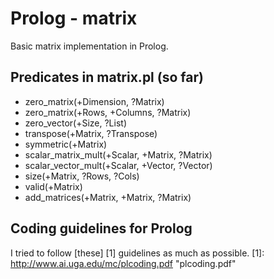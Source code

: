 Prolog - matrix
================================
Basic matrix implementation in Prolog.

Predicates in matrix.pl (so far)
-------------------------
* zero_matrix(+Dimension, ?Matrix)
* zero_matrix(+Rows, +Columns, ?Matrix)
* zero_vector(+Size, ?List)
* transpose(+Matrix, ?Transpose)
* symmetric(+Matrix)
* scalar_matrix_mult(+Scalar, +Matrix, ?Matrix)
* scalar_vector_mult(+Scalar, +Vector, ?Vector)
* size(+Matrix, ?Rows, ?Cols)
* valid(+Matrix)
* add_matrices(+Matrix, +Matrix, ?Matrix)

Coding guidelines for Prolog
-------------------------
I tried to follow [these] [1] guidelines as much as possible.
[1]: http://www.ai.uga.edu/mc/plcoding.pdf      "plcoding.pdf"
